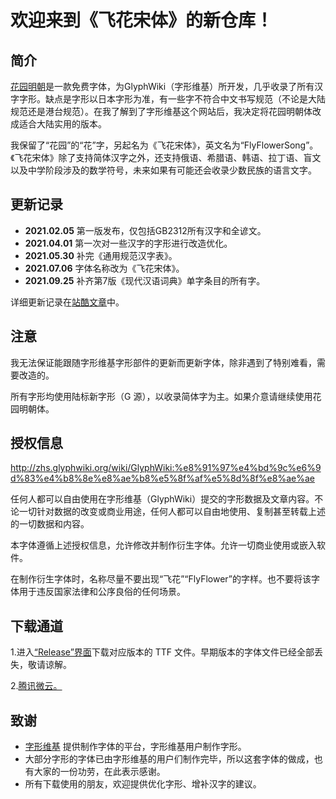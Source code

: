 # 欢迎来到《飞花宋体》的新仓库！


## 简介

[花园明朝](http://fonts.jp/hanazono/)是一款免费字体，为GlyphWiki（字形维基）所开发，几乎收录了所有汉字字形。缺点是字形以日本字形为准，有一些字不符合中文书写规范（不论是大陆规范还是港台规范）。在我了解到了字形维基这个网站后，我决定将花园明朝体改成适合大陆实用的版本。

我保留了“花园”的“花”字，另起名为《飞花宋体》，英文名为“FlyFlowerSong”。《飞花宋体》除了支持简体汉字之外，还支持俄语、希腊语、韩语、拉丁语、盲文以及中学阶段涉及的数学符号，未来如果有可能还会收录少数民族的语言文字。

## 更新记录

  <ul>
	<li><b>2021.02.05</b> 第一版发布，仅包括GB2312所有汉字和全谚文。</li>
	<li><b>2021.04.01</b> 第一次对一些汉字的字形进行改造优化。</li>
	<li><b>2021.05.30</b> 补完《通用规范汉字表》。</li>
	<li><b>2021.07.06</b> 字体名称改为《飞花宋体》。</li>
	<li><b>2021.09.25</b> 补齐第7版《现代汉语词典》单字条目的所有字。</li>
  </ul>
</details>

详细更新记录在[站酷文章](https://www.zcool.com.cn/article/ZMTIzNjQyNA==.html)中。


## 注意

我无法保证能跟随字形维基字形部件的更新而更新字体，除非遇到了特别难看，需要改造的。

所有字形均使用陆标新字形（G 源），以收录简体字为主。如果介意请继续使用花园明朝体。

## 授权信息

http://zhs.glyphwiki.org/wiki/GlyphWiki:%e8%91%97%e4%bd%9c%e6%9d%83%e4%b8%8e%e8%ae%b8%e5%8f%af%e5%8d%8f%e8%ae%ae

任何人都可以自由使用在字形维基（GlyphWiki）提交的字形数据及文章内容。不论一切针对数据的改变或商业用途，任何人都可以自由地使用、复制甚至转载上述的一切数据和内容。

本字体遵循上述授权信息，允许修改并制作衍生字体。允许一切商业使用或嵌入软件。

在制作衍生字体时，名称尽量不要出现“飞花”“FlyFlower”的字样。也不要将该字体用于违反国家法律和公序良俗的任何场景。

## 下载通道

1.进入[“Release”界面](https://github.com/Skr-ZERO/FlyFlowerSong/releases)下载对应版本的 TTF 文件。早期版本的字体文件已经全部丢失，敬请谅解。

2.[腾讯微云。](https://share.weiyun.com/G0NHFyYh)

## 致谢

- [字形维基](http://zhs.glyphwiki.org/wiki/GlyphWiki:%e9%a6%96%e9%a1%b5) 提供制作字体的平台，字形维基用户制作字形。
- 大部分字形的字体已由字形维基的用户们制作完毕，所以这套字体的做成，也有大家的一份功劳，在此表示感谢。
- 所有下载使用的朋友，欢迎提供优化字形、增补汉字的建议。
